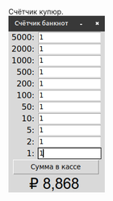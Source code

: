 Счётчик купюр.<br>
 	![Иллюстрация к проекту](https://github.com/cka304huk-m/Public/blob/34aedaf22b83e1240ef03c9fd01369cdbcc50f21/bill_counter/%D0%A1%D0%BD%D0%B8%D0%BC%D0%BE%D0%BA%20%D1%8D%D0%BA%D1%80%D0%B0%D0%BD%D0%B0%20%D0%BE%D1%82%202022-12-27%2023-06-42.png)
